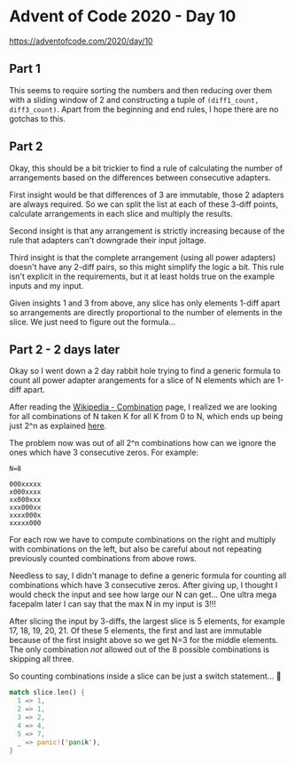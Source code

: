 # Advent of Code 2020 - Day 10

https://adventofcode.com/2020/day/10

## Part 1

This seems to require sorting the numbers and then reducing over them with a sliding window of 2 and constructing a tuple of `(diff1_count, diff3_count)`. Apart from the beginning and end rules, I hope there are no gotchas to this.

## Part 2

Okay, this should be a bit trickier to find a rule of calculating the number of arrangements based on the differences between consecutive adapters.

First insight would be that differences of 3 are immutable, those 2 adapters are always required. So we can split the list at each of these 3-diff points, calculate arrangements in each slice and multiply the results.

Second insight is that any arrangement is strictly increasing because of the rule that adapters can't downgrade their input joltage.

Third insight is that the complete arrangement (using all power adapters) doesn't have any 2-diff pairs, so this might simplify the logic a bit. This rule isn't explicit in the requirements, but it at least holds true on the example inputs and my input.

Given insights 1 and 3 from above, any slice has only elements 1-diff apart so arrangements are directly proportional to the number of elements in the slice. We just need to figure out the formula...

## Part 2 - 2 days later

Okay so I went down a 2 day rabbit hole trying to find a generic formula to count all power adapter arangements for a slice of N elements which are 1-diff apart.

After reading the [Wikipedia - Combination](https://en.wikipedia.org/wiki/Combination) page, I realized we are looking for all combinations of N taken K for all K from 0 to N, which ends up being just 2^n as explained [here](https://en.wikipedia.org/wiki/Combination#Number_of_k-combinations_for_all_k).

The problem now was out of all 2^n combinations how can we ignore the ones which have 3 consecutive zeros. For example:

```
N=8

000xxxxx
x000xxxx
xx000xxx
xxx000xx
xxxx000x
xxxxx000
```

For each row we have to compute combinations on the right and multiply with combinations on the left, but also be careful about not repeating previously counted combinations from above rows.

Needless to say, I didn't manage to define a generic formula for counting all combinations which have 3 consecutive zeros. After giving up, I thought I would check the input and see how large our N can get... One ultra mega facepalm later I can say that the max N in my input is 3!!!

After slicing the input by 3-diffs, the largest slice is 5 elements, for example 17, 18, 19, 20, 21. Of these 5 elements, the first and last are immutable because of the first insight above so we get N=3 for the middle elements. The only combination _not_ allowed out of the 8 possible combinations is skipping all three.

So counting combinations inside a slice can be just a switch statement... :facepalm:

```rust
match slice.len() {
  1 => 1,
  2 => 1,
  3 => 2,
  4 => 4,
  5 => 7,
  _ => panic!('panik'),
}
```
